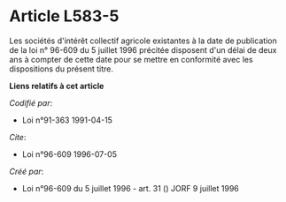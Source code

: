 # Article L583-5

Les sociétés d'intérêt collectif agricole existantes à la date de publication de la loi n° 96-609 du 5 juillet 1996 précitée
disposent d'un délai de deux ans à compter de cette date pour se mettre en conformité avec les dispositions du présent titre.

**Liens relatifs à cet article**

_Codifié par_:

  - Loi n°91-363 1991-04-15

_Cite_:

  - Loi n°96-609 1996-07-05

_Créé par_:

  - Loi n°96-609 du 5 juillet 1996 - art. 31 () JORF 9 juillet 1996
